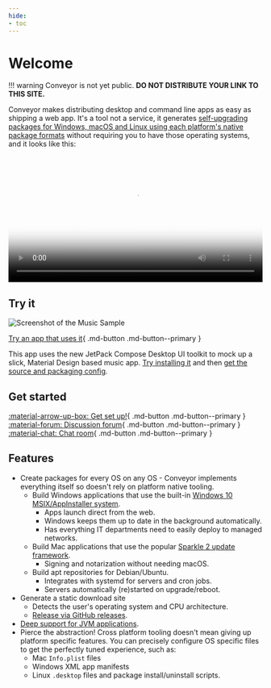 ```yaml
---
hide:
- toc
---
```


# Welcome

!!! warning
    Conveyor is not yet public. **DO NOT DISTRIBUTE YOUR LINK TO THIS SITE.**

Conveyor makes distributing desktop and command line apps as easy as shipping a web app. It's a tool not a service, it generates [self-upgrading packages for Windows, macOS and Linux using each platform's native package formats](outputs.md) without requiring you to have those operating systems, and it looks like this:

<video width="100%" poster="https://conveyor.hydraulic.dev/assets/promo.jpg" controls><source src="https://conveyor.hydraulic.dev/assets/promo.mp4" type="video/mp4"></video>

## Try it

![Screenshot of the Music Sample](https://media.giphy.com/media/NMLgK1lJ8UGtNxx3ja/giphy.gif)

[Try an app that uses it](https://downloads.hydraulic.dev/compose-sample/download.html){ .md-button .md-button--primary }

This app uses the new JetPack Compose Desktop UI toolkit to mock up a slick, Material Design based music app. [Try installing it](https://public.hq.hydraulic.software/~mike/compose-music-sample/download.html) and then [get the source and packaging config](https://github.com/hydraulic-software/compose-music-app).

## Get started

[ :material-arrow-up-box: Get set up!](setting-up.md){ .md-button .md-button--primary } [ :material-forum: Discussion forum](https://github.com/hydraulic-software/conveyor/discussions){ .md-button .md-button--primary } [ :material-chat: Chat room](https://gitter.im/hydraulic-software/community){ .md-button .md-button--primary }

## Features

* Create packages for every OS on any OS - Conveyor implements everything itself so doesn't rely on platform native tooling.
    * Build Windows applications that use the built-in [Windows 10 MSIX/AppInstaller system](outputs.md).
        * Apps launch direct from the web.
        * Windows keeps them up to date in the background automatically.
        * Has everything IT departments need to easily deploy to managed networks.
    * Build Mac applications that use the popular [Sparkle 2 update framework](https://sparkle-project.org/).
        * Signing and notarization without needing macOS.
    * Build apt repositories for Debian/Ubuntu.
        * Integrates with systemd for servers and cron jobs.
        * Servers automatically (re)started on upgrade/reboot.
* Generate a static download site
    * Detects the user's operating system and CPU architecture.
    * [Release via GitHub releases](configs/download-pages#publishing-through-github).
* [Deep support for JVM applications](configs/jvm.md).
* Pierce the abstraction! Cross platform tooling doesn't mean giving up platform specific features. You can precisely configure OS specific files to get the perfectly tuned experience, such as:
    * Mac `Info.plist` files
    * Windows XML app manifests
    * Linux `.desktop` files and package install/uninstall scripts.
